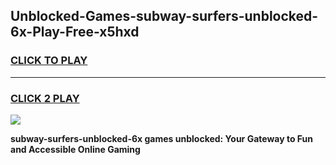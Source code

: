 
## Unblocked-Games-subway-surfers-unblocked-6x-Play-Free-x5hxd
<h3>
<a href="https://premium76.site?title=subway-surfers-unblocked-6x&ref=19M">CLICK TO PLAY</a></h3>
<hr>

<h3>
<a href="https://premium76.site?title=subway-surfers-unblocked-6x&ref=19M">CLICK 2 PLAY</a>
  
</h3>

<a href="https://premium76.site?title=subway-surfers-unblocked-6x&ref=19M"><img src="https://clearcache.store/games.png"></a>


**subway-surfers-unblocked-6x games unblocked: Your Gateway to Fun and Accessible Online Gaming**
